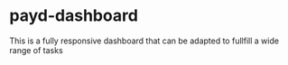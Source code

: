 # payd-dashboard
This is a fully responsive dashboard that can be adapted to fullfill a wide range of tasks
